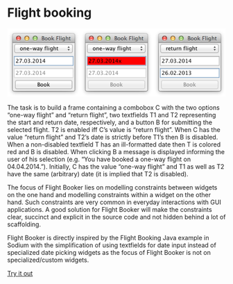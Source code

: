 # Flight booking

![Image of flight booking](bookflight.png)

The task is to build a frame containing a combobox C with the two options
 “one-way flight” and “return flight”, two textfields T1 and T2 representing 
 the start and return date, respectively, and a button B for submitting the 
 selected flight. T2 is enabled iff C’s value is “return flight”. When C has the
  value “return flight” and T2’s date is strictly before T1’s then B is disabled. 
  When a non-disabled textfield T has an ill-formatted date then T is colored 
  red and B is disabled. When clicking B a message is displayed informing the 
  user of his selection (e.g. “You have booked a one-way flight on 04.04.2014.”). 
  Initially, C has the value “one-way flight” and T1 as well as T2 have the 
  same (arbitrary) date (it is implied that T2 is disabled).

The focus of Flight Booker lies on modelling constraints between widgets 
on the one hand and modelling constraints within a widget on the other 
hand. Such constraints are very common in everyday interactions with GUI 
applications. A good solution for Flight Booker will make the constraints 
clear, succinct and explicit in the source code and not hidden behind a lot 
of scaffolding.

Flight Booker is directly inspired by the Flight Booking Java example in 
Sodium with the simplification of using textfields for date input instead of 
specialized date picking widgets as the focus of Flight Booker is not on 
specialized/custom widgets.


[Try it out](src/FlightBook.elm)

